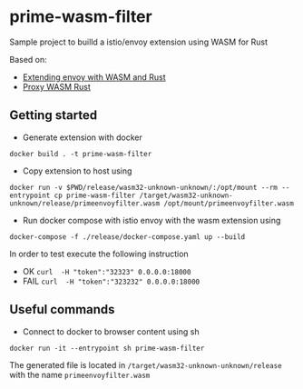 # prime-wasm-filter

Sample project to builld a istio/envoy extension using WASM for Rust

Based on:

- [Extending envoy with WASM and Rust](https://antweiss.com/blog/extending-envoy-with-wasm-and-rust/)
- [Proxy WASM Rust](https://github.com/otomato-gh/proxy-wasm-rust)

## Getting started

- Generate extension with docker

```shell
docker build . -t prime-wasm-filter
```

- Copy extension to host using

```shell
docker run -v $PWD/release/wasm32-unknown-unknown/:/opt/mount --rm --entrypoint cp prime-wasm-filter /target/wasm32-unknown-unknown/release/primeenvoyfilter.wasm /opt/mount/primeenvoyfilter.wasm 
```

- Run docker compose with istio envoy with the wasm extension using

```shell
docker-compose -f ./release/docker-compose.yaml up --build
```

In order to test execute the following instruction

- OK `curl  -H "token":"32323" 0.0.0.0:18000`
- FAIL `curl  -H "token":"323232" 0.0.0.0:18000`

## Useful commands

- Connect to docker to browser content using sh
```shell
docker run -it --entrypoint sh prime-wasm-filter
```

The generated file is located in `/target/wasm32-unknown-unknown/release` with the name `primeenvoyfilter.wasm`